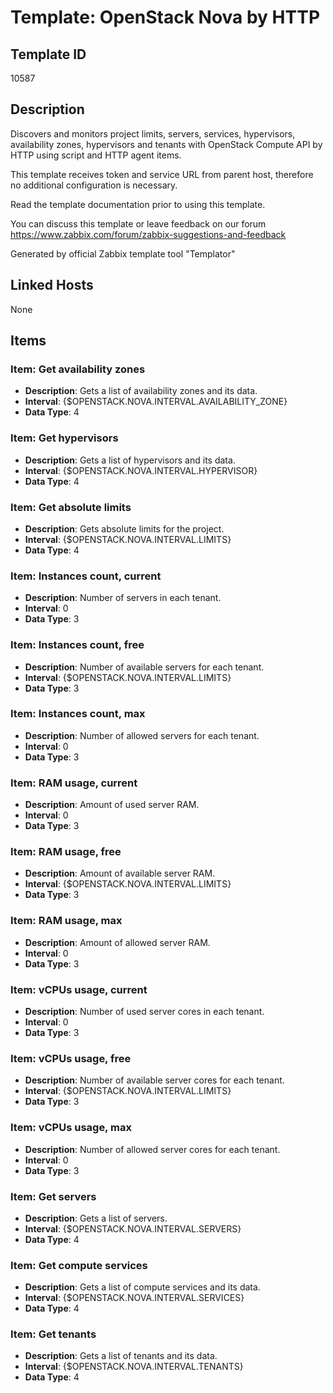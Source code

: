 # Template: OpenStack Nova by HTTP

## Template ID
10587

## Description
Discovers and monitors project limits, servers, services, hypervisors, availability zones, hypervisors and tenants with OpenStack Compute API by HTTP using script and HTTP agent items.

This template receives token and service URL from parent host, therefore no additional configuration is necessary.

Read the template documentation prior to using this template.

You can discuss this template or leave feedback on our forum https://www.zabbix.com/forum/zabbix-suggestions-and-feedback

Generated by official Zabbix template tool "Templator"

## Linked Hosts
None

## Items

### Item: Get availability zones
- **Description**: Gets a list of availability zones and its data.
- **Interval**: {$OPENSTACK.NOVA.INTERVAL.AVAILABILITY_ZONE}
- **Data Type**: 4

### Item: Get hypervisors
- **Description**: Gets a list of hypervisors and its data.
- **Interval**: {$OPENSTACK.NOVA.INTERVAL.HYPERVISOR}
- **Data Type**: 4

### Item: Get absolute limits
- **Description**: Gets absolute limits for the project.
- **Interval**: {$OPENSTACK.NOVA.INTERVAL.LIMITS}
- **Data Type**: 4

### Item: Instances count, current
- **Description**: Number of servers in each tenant.
- **Interval**: 0
- **Data Type**: 3

### Item: Instances count, free
- **Description**: Number of available servers for each tenant.
- **Interval**: {$OPENSTACK.NOVA.INTERVAL.LIMITS}
- **Data Type**: 3

### Item: Instances count, max
- **Description**: Number of allowed servers for each tenant.
- **Interval**: 0
- **Data Type**: 3

### Item: RAM usage, current
- **Description**: Amount of used server RAM.
- **Interval**: 0
- **Data Type**: 3

### Item: RAM usage, free
- **Description**: Amount of available server RAM.
- **Interval**: {$OPENSTACK.NOVA.INTERVAL.LIMITS}
- **Data Type**: 3

### Item: RAM usage, max
- **Description**: Amount of allowed server RAM.
- **Interval**: 0
- **Data Type**: 3

### Item: vCPUs usage, current
- **Description**: Number of used server cores in each tenant.
- **Interval**: 0
- **Data Type**: 3

### Item: vCPUs usage, free
- **Description**: Number of available server cores for each tenant.
- **Interval**: {$OPENSTACK.NOVA.INTERVAL.LIMITS}
- **Data Type**: 3

### Item: vCPUs usage, max
- **Description**: Number of allowed server cores for each tenant.
- **Interval**: 0
- **Data Type**: 3

### Item: Get servers
- **Description**: Gets a list of servers.
- **Interval**: {$OPENSTACK.NOVA.INTERVAL.SERVERS}
- **Data Type**: 4

### Item: Get compute services
- **Description**: Gets a list of compute services and its data.
- **Interval**: {$OPENSTACK.NOVA.INTERVAL.SERVICES}
- **Data Type**: 4

### Item: Get tenants
- **Description**: Gets a list of tenants and its data.
- **Interval**: {$OPENSTACK.NOVA.INTERVAL.TENANTS}
- **Data Type**: 4

